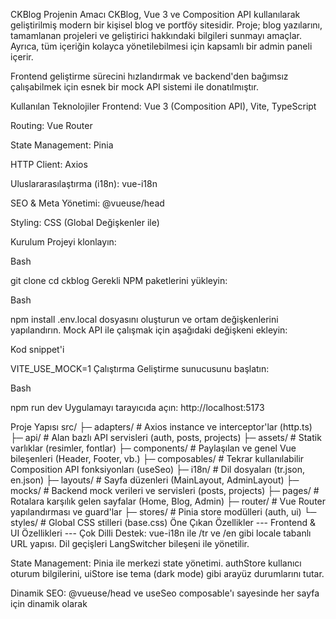 CKBlog 
Projenin Amacı
CKBlog, Vue 3 ve Composition API kullanılarak geliştirilmiş modern bir kişisel blog ve portföy sitesidir. Proje; blog yazılarını, tamamlanan projeleri ve geliştirici hakkındaki bilgileri sunmayı amaçlar. Ayrıca, tüm içeriğin kolayca yönetilebilmesi için kapsamlı bir admin paneli içerir.

Frontend geliştirme sürecini hızlandırmak ve backend'den bağımsız çalışabilmek için esnek bir mock API sistemi ile donatılmıştır.

Kullanılan Teknolojiler
Frontend: Vue 3 (Composition API), Vite, TypeScript

Routing: Vue Router

State Management: Pinia

HTTP Client: Axios

Uluslararasılaştırma (i18n): vue-i18n

SEO & Meta Yönetimi: @vueuse/head

Styling: CSS (Global Değişkenler ile)

Kurulum
Projeyi klonlayın:

Bash

git clone <repository-url>
cd ckblog
Gerekli NPM paketlerini yükleyin:

Bash

npm install
.env.local dosyasını oluşturun ve ortam değişkenlerini yapılandırın. Mock API ile çalışmak için aşağıdaki değişkeni ekleyin:

Kod snippet'i

VITE_USE_MOCK=1
Çalıştırma
Geliştirme sunucusunu başlatın:

Bash

npm run dev
Uygulamayı tarayıcıda açın: http://localhost:5173

Proje Yapısı
src/
 ├─ adapters/      # Axios instance ve interceptor'lar (http.ts)
 ├─ api/           # Alan bazlı API servisleri (auth, posts, projects)
 ├─ assets/        # Statik varlıklar (resimler, fontlar)
 ├─ components/    # Paylaşılan ve genel Vue bileşenleri (Header, Footer, vb.)
 ├─ composables/   # Tekrar kullanılabilir Composition API fonksiyonları (useSeo)
 ├─ i18n/          # Dil dosyaları (tr.json, en.json)
 ├─ layouts/       # Sayfa düzenleri (MainLayout, AdminLayout)
 ├─ mocks/         # Backend mock verileri ve servisleri (posts, projects)
 ├─ pages/         # Rotalara karşılık gelen sayfalar (Home, Blog, Admin)
 ├─ router/        # Vue Router yapılandırması ve guard'lar
 ├─ stores/        # Pinia store modülleri (auth, ui)
 └─ styles/        # Global CSS stilleri (base.css)
Öne Çıkan Özellikler
--- Frontend & UI Özellikleri ---
Çok Dilli Destek: vue-i18n ile /tr ve /en gibi locale tabanlı URL yapısı. Dil geçişleri LangSwitcher bileşeni ile yönetilir.

State Management: Pinia ile merkezi state yönetimi. authStore kullanıcı oturum bilgilerini, uiStore ise tema (dark mode) gibi arayüz durumlarını tutar.

Dinamik SEO: @vueuse/head ve useSeo composable'ı sayesinde her sayfa için dinamik olarak <title> ve meta (OG) etiketleri oluşturulur.

Modern UI: Global CSS değişkenleri (base.css) ile yönetilen tutarlı bir tasarım dili. Responsive (mobil uyumlu) yapı.

Sayfa Yapıları:

Anasayfa: Hero Slider, son yazılar ve öne çıkan projeler bölümleri.

Blog & Projeler: Arama, filtreleme ve grid tabanlı listeleme.

--- Admin Panel ---
Yetkilendirme: Rota tabanlı koruma (requiresAdmin guard) ve authStore üzerinden token yönetimi.

Layout: AdminLayout ve AdminSidebar ile yönetilen, modüler ve kullanışlı bir arayüz.

CRUD İşlemleri: Yazılar, projeler, medya ve yorumlar için tam kapsamlı oluşturma, okuma, güncelleme ve silme (CRUD) arayüzleri.

Genel Bileşenler:

AdminTable.vue: Farklı veri türlerini listeleyebilen, slot tabanlı jenerik tablo bileşeni.

MediaPicker.vue: Yazı ve projelere kapak görseli eklemek için kullanılan modal tabanlı medya seçici.

--- API & Mock Sistemi ---
Merkezi HTTP Yönetimi: adapters/http.ts içinde tanımlanan axios instance'ı, tüm API isteklerini yönetir. Interceptor'lar ile otomatik olarak Authorization başlığı eklenir ve hata durumları yönetilir.

Değiştirilebilir Backend: .env dosyasındaki VITE_USE_MOCK değişkeni 1 yapıldığında, uygulama gerçek bir backend yerine mocks/ klasöründeki statik verilerle çalışır. Bu, frontend geliştirmesini backend'den bağımsız hale getirir.

Mevcut Durum
--- Tamamlananlar ---
Vue 3 projesinin temel iskeleti ve modern proje yapısı.

Ana kullanıcı arayüzü sayfaları (Anasayfa, Blog, Projeler, Hakkında).

Uluslararasılaştırma (TR/EN) altyapısı ve dil geçişleri.

Dinamik SEO meta etiket sistemi.

Mock API verileriyle çalışan tam fonksiyonel Admin Paneli (Giriş, CRUD ekranları).

Dark mode desteği.

--- Geliştirilecekler / Eksikler ---
Blog sayfası için etiket/kategori bazlı filtreleme ve sayfalama (pagination).

Proje detay sayfasının tasarımı ve içeriğinin zenginleştirilmesi.

Admin panelindeki yazı düzenleyiciye bir Markdown editörü entegrasyonu.

Backend tamamlandığında gerçek API servis bağlantıları ve sitemap.xml oluşturma.
